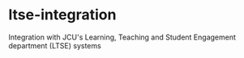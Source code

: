 # ltse-integration
Integration with JCU's Learning, Teaching and Student Engagement department (LTSE) systems
